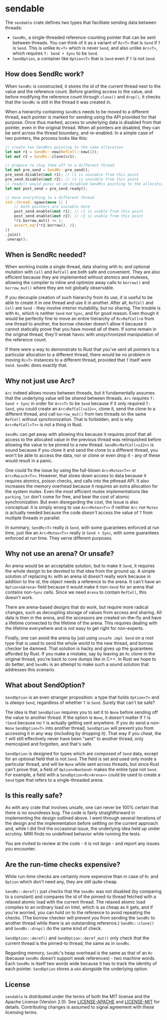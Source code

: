 # sendable

The `sendable` crate defines two types that facilitate sending data between threads:

* `SendRc`, a single-threaded reference-counting pointer that can be sent between
  threads. You can think of it as a variant of `Rc<T>` that is `Send` if `T` is
  `Send`. This is unlike `Rc<T>` which is never `Send`, and also unlike `Arc<T>`, which
  requires `T: Send + Sync` to be `Send`.
* `SendOption`, a container like `Option<T>` that is `Send` even if `T` is not `Send`.

## How does SendRc work?

When `SendRc` is constructed, it stores the id of the current thread next to the value and
the reference count. Before granting access to the value, and before modifying the
reference count through `clone()` and `drop()`, it checks that the `SendRc` is still in
the thread it was created in.

When a hierarchy containing `SendRc`s needs to be moved to a different thread, each
pointer is marked for sending using the API provided for that purpose. Once thus marked,
access to underlying data is disabled from that pointer, even in the original thread. When
all pointers are disabled, they can be sent across the thread boundary, and re-enabled.
In a simple case of two pointers, the process looks like this:

```rust
// create two SendRcs pointing to the same allocation
let mut r1 = SendRc::new(RefCell::new(1));
let mut r2 = SendRc::clone(&r1);

// prepare to ship them off to a different thread
let mut pre_send = SendRc::pre_send();
pre_send.disable(&mut r1); // r1 is unusable from this point
pre_send.disable(&mut r2); // r2 is unusable from this point
// ready() would panic on un-disabled SendRcs pointing to the allocation of r1/r2
let mut post_send = pre_send.ready();

// move everything to a different thread
std::thread::spawn(move || {
    // both pointers are unusable here
    post_send.enable(&mut r1); // r1 is usable from this point
    post_send.enable(&mut r2); // r2 is usable from this point
    *r1.borrow_mut() += 1;
    assert_eq!(*r2.borrow(), 2);
})
.join()
.unwrap();
```

## When is SendRc needed?

When working inside a single thread, data sharing with `Rc` and optional mutation with
`Cell` and `RefCell` are both safe and convenient. They are also efficient because they
are implemented without atomics and mutexes, allowing the compiler to inline and optimize
away calls to `borrow()` and `borrow_mut()` where they are not globally observable.

If you decouple creation of such hierarchy from its use, it is useful to be able to create
it in one thread and use it in another. After all, `RefCell` and `Cell` are `Send` - they
involve interior mutability, but no sharing. The trouble is with `Rc`, which is neither
`Send` nor `Sync`, and for good reason. Even though it would be perfectly fine to move an
entire hierarchy of `Rc<RefCell>`s from one thread to another, the borrow checker doesn't
allow it because it cannot statically prove that you have moved _all_ of them. If some
remain in the original thread, they'll wreak havoc with unsychronized manipulation of the
reference count.

If there were a way to demonstrate to Rust that you've sent all pointers to a particular
allocation to a different thread, there would be no problem in moving `Rc<T>` instances to
a different thread, provided that `T` itself were `Send`. `SendRc` does exactly that.

## Why not just use Arc?

`Arc` indeed allows moves between threads, but it fundamentally assumes that the
underlying value will be _shared_ between threads. `Arc` requires `T: Send + Sync` in
order for `Arc<T>` to be `Send` because if it only required `T: Send`, you could create an
`Arc<RefCell<u32>>`, clone it, send the clone to a different thread, and call
`borrow_mut()` from two threads on the same `RefCell` without synchronization. That is
forbidden, and is why `Arc<RefCell<T>>` is not a thing in Rust.

`SendRc` can get away with allowing this because it requires proof that all access to the
allocated value in the previous thread was relinquished before allowing the value to be
pinned to a new thread. `SendRc<RefCell<u32>>` is sound because if you clone it and send
the clone to a different thread, you won't be able to access the data, nor or clone or
even drop it - any of these would result in a panic.

One could fix the issue by using the full-blown `Arc<Mutex<T>>` or `Arc<RwLock<T>>`.
However, that slows down access to data because it requires atomics, poison checks, and
calls into the pthread API. It also increases the memory overhead because it requires an
extra allocation for the system mutex. Even the most efficient mutex implementations like
`parking_lot` don't come for free, and bear the cost of atomic synchronization. But even
disregarding the cost, the issue is also conceptual: it is simply wrong to use
`Arc<Mutex<T>>` if neither `Arc` nor `Mutex` is actually needed because the code *doesn't*
access the value of `T` from multiple threads in parallel.

In summary, `SendRc<T>` really _is_ `Send`, with some guarantees enforced at run time,
just like an `Arc<Mutex<T>>` really _is_ `Send + Sync`, with some guarantees enforced at
run time. They serve different purposes.

## Why not use an arena? Or unsafe?

An arena would be an acceptable solution, but to make it `Send`, it requires the whole
design to be devoted to that idea from the ground up. A simple solution of replacing `Rc`
with an arena id doesn't really work because in addition to the id, the object needs a
reference to the arena. It can't have an `Option<&Arena>` field because it would make it
non-`Send` for an arena that contains non-`Sync` cells. Since we need `Arena` to contain
`RefCell`, this doesn't work.

There are arena-based designs that do work, but require more radical changes, such as
decoupling storage of values from access and sharing. All data is then in the arena, and
the accessors are created on-the-fly and have a lifetime connected to the lifetime of the
arena. This requires dealing with the lifetime everywhere and is not easy to get right for
non-experts.

Finally, one can avoid the arena by just using `unsafe impl Send` on a root type that is
used to send the whole world to the new thread, and borrow checker be damned. That
solution is hacky and gives up the guarantees afforded by Rust. If you make a mistake, say
by leaving an `Rc` clone in the original thread, you're back to core dumps like in C++. In
Rust we hope to do better, and `SendRc` is an attempt to make such a sound solution that
addresses this scenario.

## What about SendOption?

`SendOption` is an even stranger proposition: a type that holds `Option<T>` and is
_always_ `Send`, regardless of whether `T` is `Send`. Surely that can't be safe?

The idea is that `SendOption` requires you to set it to `None` before sending off the
value to another thread. If the option is `None`, it doesn't matter if `T` is `!Send`
because no `T` is actually getting sent anywhere. If you do send a non-`None`
`SendOption<T>` into another thread, `SendOption` will prevent you from accessing it in
any way (including by dropping it). That way if you cheat, the `T` will still effectively
never have been "sent" to another thread, only memcopied and forgotten, and that's safe.

`SendOption` is designed for types which are composed of `Send` data, except for an
optional field that is not `Send`. The field is set and used only inside a particular
thread, and will be `None` while sent across threads, but since Rust can't prove that, a
field of `Option<NonSend>` makes the entire type not `Send`. For example, a field with a
`SendOption<Rc<Arena>>` could be used to create a `Send` type that refers to a
single-threaded arena.

## Is this really safe?

As with any crate that involves unsafe, one can never be 100% certain that there is no
soundness bug. The code is fairly straightforward in implementing the design outlined
above. I went through several iterations of the design and the implementation before
settling on the current approach and, while I did find the occasional issue, the
underlying idea held up under scrutiny. MIRI finds no undefined behavior while running the
tests.

You are invited to review at the code - it is not large - and report any issues you
encounter.

## Are the run-time checks expensive?

While run-time checks are certainly more expensive than in case of `Rc` and `Option` which
don't need any, they are still quite cheap.

`SendRc::deref()` just checks that the `SendRc` was not disabled (by comparing to a
constant) and compares the id of the pinned-to thread fetched with a relaxed atomic load
with the current thread. The relaxed atomic load compiles to an ordinary load on Intel,
which is as cheap as it gets, and if you're worried, you can hold on to the reference to
avoid repeating the checks. (The borrow checker will prevent you from sending the `SendRc`
to another thread while there is an outstanding reference.) `SendRc::clone()` and
`SendRc::drop()` do the same kind of check.

`SendOption::deref()` and `SendOption::deref_mut()` only check that the current thread is
the pinned-to thread, the same as in `SendRc`.

Regarding memory, `SendRc`'s heap overhead is the same as that of an `Rc` (because
`SendRc` doesn't support weak references) - two machine words. Each `SendRc` is itself two
words wide because it has to track the identity of each pointer. `SendOption` stores a
`u64` alongside the underlying option.

## License

`sendable` is distributed under the terms of both the MIT license and the Apache License
(Version 2.0).  See [LICENSE-APACHE](LICENSE-APACHE) and [LICENSE-MIT](LICENSE-MIT) for
details.  Contributing changes is assumed to signal agreement with these licensing terms.
